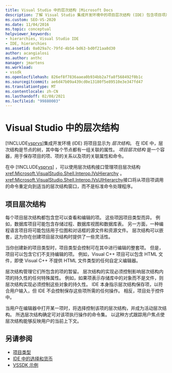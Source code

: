 ```yaml
---
title: Visual Studio 中的层次结构 |Microsoft Docs
description: 了解 Visual Studio 集成开发环境中的项目层次结构 (IDE) 包含项目项及其关联的属性。
ms.custom: SEO-VS-2020
ms.date: 11/04/2016
ms.topic: conceptual
helpviewer_keywords:
- hierarchies, Visual Studio IDE
- IDE, hierarchies
ms.assetid: 0a029a7c-79fd-4b54-bd63-bd0f21aa8d30
author: acangialosi
ms.author: anthc
manager: jmartens
ms.workload:
- vssdk
ms.openlocfilehash: 826ef8f7836aaea0b934bb2a7fa8f568492f0b1c
ms.sourcegitcommit: ae6d47b09a439cd0e13180f5e89510e3e347fd47
ms.translationtype: MT
ms.contentlocale: zh-CN
ms.lasthandoff: 02/08/2021
ms.locfileid: "99880003"
---
```

# <a name="hierarchies-in-visual-studio"></a>Visual Studio 中的层次结构
[!INCLUDE[vsprvs](../../code-quality/includes/vsprvs_md.md)]集成开发环境 (IDE) 将项目显示为 *层次结构*。 在 IDE 中，层次结构是节点的树，其中每个节点都有一组关联的属性。 *项目层次结构* 是一个容器，用于保存项目的项、项的关系以及项的关联属性和命令。

 在中 [!INCLUDE[vsprvs](../../code-quality/includes/vsprvs_md.md)] ，可以使用层次结构接口管理项目层次结构 <xref:Microsoft.VisualStudio.Shell.Interop.IVsHierarchy> 。 <xref:Microsoft.VisualStudio.Shell.Interop.IVsUIHierarchy>接口将从项目项调用的命令重定向到适当的层次结构窗口，而不是标准命令处理程序。

## <a name="project-hierarchies"></a>项目层次结构
 每个项目层次结构都包含您可以查看和编辑的项。 这些项因项目类型而异。 例如，数据库项目可能包含存储过程、数据库视图和数据库表。 另一方面，一种编程语言项目将可能包括用于位图和对话框的源文件和资源文件。 层次结构可以嵌套，这为你在创建项目层次结构时提供了一些灵活性。

 当你创建新的项目类型时，项目类型会控制可在其中进行编辑的整套项。 但是，项目可以包含它们不支持编辑的项。 例如，Visual C++ 项目可以包含 HTML 文件，即使 Visual C++ 不提供 HTML 文件类型的任何自定义编辑器。

 层次结构管理它们所包含的项的暂留。 层次结构的实现必须控制影响层次结构内项的持久性的任何特殊属性。 例如，如果项表示存储库中的对象而不是文件，则层次结构实现必须控制这些对象的持久性。 IDE 本身指示层次结构保存项，以符合用户输入，但 IDE 不会控制保存这些项所需的任何操作。 相反，项目处于控件中。

 当用户在编辑器中打开某一项时，将选择控制该项的层次结构，并成为活动层次结构。 所选层次结构确定可对该项执行操作的命令集。 以这种方式跟踪用户焦点使层次结构能够反映用户的当前上下文。

## <a name="see-also"></a>另请参阅
- [项目类型](../../extensibility/internals/project-types.md)
- [IDE 中的选择和货币](../../extensibility/internals/selection-and-currency-in-the-ide.md)
- [VSSDK 示例](https://github.com/Microsoft/VSSDK-Extensibility-Samples)
